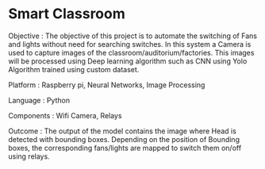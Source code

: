 # Smart Classroom
Objective : The objective of this project is to automate the switching of Fans and lights 
without need for searching switches. In this system a Camera is used to capture 
images of the classroom/auditorium/factories. This images will be processed 
using Deep learning algorithm such as CNN using Yolo Algorithm trained using 
custom dataset.

Platform : Raspberry pi, Neural Networks, Image Processing

Language : Python

Components : Wifi Camera, Relays

Outcome : The output of the model contains the image where Head is detected with
bounding boxes. Depending on the position of Bounding boxes, the 
corresponding fans/lights are mapped to switch them on/off using relays.
